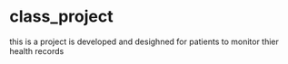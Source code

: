# class_project
this is a project is developed and desighned for patients to monitor thier health records 
